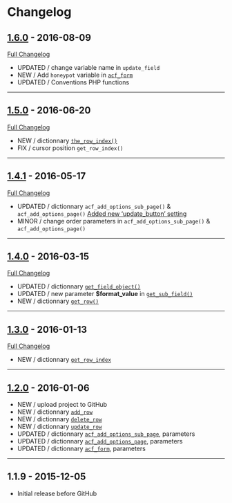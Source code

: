 # Changelog

## [1.6.0](https://github.com/rvola/Advanced-Custom-Fields/tree/1.6.0) - 2016-08-09
[Full Changelog](https://github.com/rvola/Advanced-Custom-Fields/compare/1.5.0...1.6.0)

* UPDATED / change variable name in `update_field`
* NEW / Add `honeypot` variable in [`acf_form`](https://www.advancedcustomfields.com/resources/acf_form/)
* UPDATED / Conventions PHP functions

---

## [1.5.0](https://github.com/rvola/Advanced-Custom-Fields/tree/1.5.0) - 2016-06-20
[Full Changelog](https://github.com/rvola/Advanced-Custom-Fields/compare/1.4.1...1.5.0)

* NEW / dictionnary [`the_row_index()`](https://www.advancedcustomfields.com/blog/acf-pro-5-3-9-update/)  
* FIX / cursor position `get_row_index()`

---

## [1.4.1](https://github.com/rvola/Advanced-Custom-Fields/tree/1.4.1) - 2016-05-17
[Full Changelog](https://github.com/rvola/Advanced-Custom-Fields/compare/1.4.0...1.4.1)

* UPDATED / dictionnary `acf_add_options_sub_page()` & `acf_add_options_page()` [Added new ‘update_button’ setting](https://www.advancedcustomfields.com/blog/acf-pro-5-3-7-update/)  
* MINOR / change order parameters in `acf_add_options_sub_page()` & `acf_add_options_page()`

---

## [1.4.0](https://github.com/rvola/Advanced-Custom-Fields/tree/1.4.0) - 2016-03-15
[Full Changelog](https://github.com/rvola/Advanced-Custom-Fields/compare/1.3.0...1.4.0)

* UPDATED / dictionnary [`get_field_object()`](http://www.advancedcustomfields.com/resources/get_field_object/)
* UPDATED / new parameter **$format_value** in [`get_sub_field()`](http://www.advancedcustomfields.com/resources/get_sub_field/)
* NEW / dictionnary [`get_row()`](http://www.advancedcustomfields.com/resources/get_row/)

---

## [1.3.0](https://github.com/rvola/Advanced-Custom-Fields/tree/1.3.0) - 2016-01-13
[Full Changelog](https://github.com/rvola/Advanced-Custom-Fields/compare/1.2.0...1.3.0)

* NEW / dictionnary [`get_row_index`](http://www.advancedcustomfields.com/resources/get_row_index/)

---

## [1.2.0](https://github.com/rvola/Advanced-Custom-Fields/tree/1.2.0) - 2016-01-06

* NEW / upload project to GitHub
* NEW / dictionnary [`add_row`](http://www.advancedcustomfields.com/resources/add_row/)
* NEW / dictionnary [`delete_row`](http://www.advancedcustomfields.com/resources/delete_row/)
* NEW / dictionnary [`update_row`](http://www.advancedcustomfields.com/resources/update_row/)
* UPDATED / dictionnary [`acf_add_options_sub_page`](http://www.advancedcustomfields.com/resources/acf_add_options_sub_page/), parameters
* UPDATED / dictionnary [`acf_add_options_page`](http://www.advancedcustomfields.com/resources/acf_add_options_page/), parameters
* UPDATED / dictionnary [`acf_form`](http://www.advancedcustomfields.com/resources/acf_form/), parameters

---

## 1.1.9 - 2015-12-05

* Initial release before GitHub
